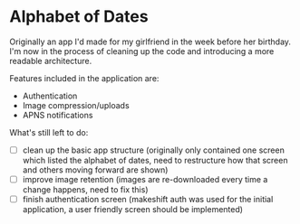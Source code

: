 # Alphabet of Dates

Originally an app I'd made for my girlfriend in the week before her birthday. 
I'm now in the process of cleaning up the code and introducing a more readable architecture.

Features included in the application are:

- Authentication
- Image compression/uploads
- APNS notifications

What's still left to do: 

- [ ] clean up the basic app structure (originally only contained one screen which listed the alphabet of dates, need to restructure how that screen and others moving forward are shown)
- [ ] improve image retention (images are re-downloaded every time a change happens, need to fix this)
- [ ] finish authentication screen (makeshift auth was used for the initial application, a user friendly screen should be implemented)
